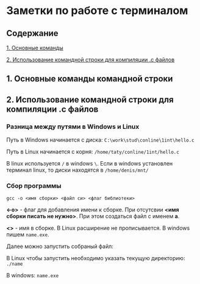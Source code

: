 # Заметки по работе с терминалом

## Содержание 

[1. Основные команды](#command)

[2. Использование командной строки для компиляции .с файлов](#compile.c)

<a name="command"><h2>1. Основные команды командной строки</h2></a>

### 

<a name="compile.c"><h2>2. Использование командной строки для компиляции .с файлов</h2></a>

### Разница между путями в Windows и Linux

Путь в Windows начинается с диска: ```C:\work\stud\conline\1int\hello.c```

Путь в Linux начинается с корня: ```/home/taty/conline/1int/hello.c```

В linux используется ```/``` в windows ```\```. Если в windows установлен терминал linux, то диски находятся в ```/home/denis/mnt/```

### Сбор программы

```gcc -o <имя сборки> <файл си> <флаг библиотеки>```

__<-o>__ - флаг для добавления имени к сборке. При отсутсвии __<имя сборки писать не нужно>__. При этом создаться файл с именем __a__.

__<>__ - имя в сборке. В Linux расширение не прописывается. В windows пишем ```name.exe```.

Далее можно запустить собраный файл:

В Linux чтобы запустить необходимо указать текущую директорию: ```./name```

В windows: ```name.exe```


